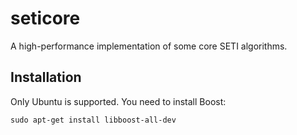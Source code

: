 # seticore
A high-performance implementation of some core SETI algorithms.

## Installation

Only Ubuntu is supported. You need to install Boost:

```
sudo apt-get install libboost-all-dev
```
